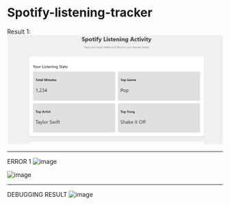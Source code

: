 # Spotify-listening-tracker

Result 1:
![alt text](result1.png)

***
ERROR 1
![image](https://github.com/user-attachments/assets/9dde2f4f-4d74-48aa-9342-4aad8e51b3c2)

![image](https://github.com/user-attachments/assets/4a162d86-00e7-419e-a5a6-2f8821323045)
***
DEBUGGING RESULT
![image](https://github.com/user-attachments/assets/a198fdbd-7965-4a35-9364-55dc461e525d)

